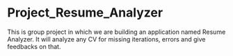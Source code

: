 # Project_Resume_Analyzer
This is group project in which we are building an application named Resume Analyzer. It will analyze any CV for missing iterations, errors and give feedbacks on that.


